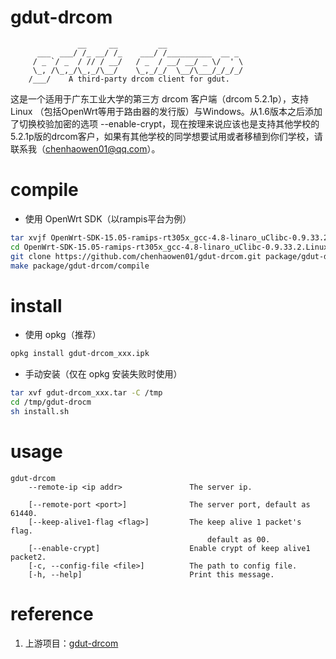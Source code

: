 # gdut-drcom
                   __     __         __
          ___  ___/ /_ __/ /_    ___/ /__________  __ _
         / _ `/ _  / // / __/   / _  / __/ __/ _ \/  ' \
         \_, /\_,_/\_,_/\__/    \_,_/_/  \__/\___/_/_/_/
        /___/    A third-party drcom client for gdut.
        
这是一个适用于广东工业大学的第三方 drcom 客户端（drcom 5.2.1p），支持 Linux （包括OpenWrt等用于路由器的发行版）与Windows。从1.6版本之后添加了切换校验加密的选项 --enable-crypt，现在按理来说应该也是支持其他学校的5.2.1p版的drcom客户，如果有其他学校的同学想要试用或者移植到你们学校，请联系我（chenhaowen01@qq.com）。

# compile
* 使用 OpenWrt SDK（以rampis平台为例）
```bash
tar xvjf OpenWrt-SDK-15.05-ramips-rt305x_gcc-4.8-linaro_uClibc-0.9.33.2.Linux-x86_64.tar.bz2
cd OpenWrt-SDK-15.05-ramips-rt305x_gcc-4.8-linaro_uClibc-0.9.33.2.Linux-x86_64
git clone https://github.com/chenhaowen01/gdut-drcom.git package/gdut-drcom
make package/gdut-drcom/compile
```

# install
* 使用 opkg（推荐）
```bash
opkg install gdut-drcom_xxx.ipk
```
* 手动安装（仅在 opkg 安装失败时使用）
```bash
tar xvf gdut-drcom_xxx.tar -C /tmp
cd /tmp/gdut-drocm
sh install.sh
```
  
# usage
```
gdut-drcom
    --remote-ip <ip addr>               The server ip.

    [--remote-port <port>]              The server port, default as 61440.
    [--keep-alive1-flag <flag>]         The keep alive 1 packet's flag.
                                            default as 00.
    [--enable-crypt]                    Enable crypt of keep alive1 packet2.
    [-c, --config-file <file>]          The path to config file.
    [-h, --help]                        Print this message.
```

# reference
1. 上游项目：[gdut-drcom][1]

[1]: https://github.com/chenhaowen01/gdut-drcom
